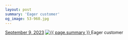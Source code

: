 ```yaml
---
layout: post
summary: 'Eager customer'
og_image: 53-960.jpg
---
```


<p>
  <time>
    <a href="/53">September 9, 2023</a>
  </time>
  <a href="/53">
    <img src="{{ site.assets_url }}/53-480.jpg" srcset="{{ site.assets_url }}/53-240.jpg 240w, {{ site.assets_url }}/53-480.jpg 480w, {{ site.assets_url }}/53-720.jpg 720w, {{ site.assets_url }}/53-960.jpg 960w" sizes="(min-width: 700px) 50vw, calc(100vw - 2rem)" alt="{{ page.summary }}" />
  </a>
  <span>Eager customer</span>
</p>
